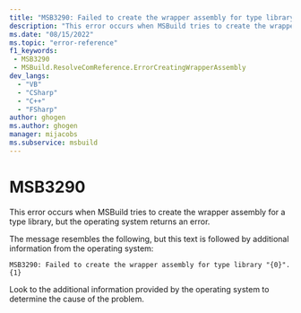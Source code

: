 ```yaml
---
title: "MSB3290: Failed to create the wrapper assembly for type library 'name'."
description: "This error occurs when MSBuild tries to create the wrapper assembly for a type library, but the operating system returns an error."
ms.date: "08/15/2022"
ms.topic: "error-reference"
f1_keywords:
 - MSB3290
 - MSBuild.ResolveComReference.ErrorCreatingWrapperAssembly
dev_langs:
  - "VB"
  - "CSharp"
  - "C++"
  - "FSharp"
author: ghogen
ms.author: ghogen
manager: mijacobs
ms.subservice: msbuild
---
```

# MSB3290

This error occurs when MSBuild tries to create the wrapper assembly for a type library, but the operating system returns an error.

The message resembles the following, but this text is followed by additional information from the operating system:

```output
MSB3290: Failed to create the wrapper assembly for type library "{0}". {1}
```

Look to the additional information provided by the operating system to determine the cause of the problem.
